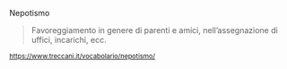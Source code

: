 Nepotismo

> Favoreggiamento in genere di parenti e amici,
> nell’assegnazione di uffici, incarichi, ecc.

<small>

https://www.treccani.it/vocabolario/nepotismo/

</small>


<aside class="notes">
</aside>
